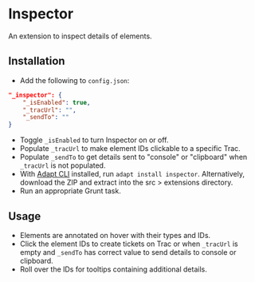 # Inspector

An extension to inspect details of elements.

## Installation

* Add the following to `config.json`:
```json
"_inspector": {
	"_isEnabled": true,
	"_tracUrl": "",
	"_sendTo": ""
}
```
* Toggle `_isEnabled` to turn Inspector on or off.
* Populate `_tracUrl` to make element IDs clickable to a specific Trac.
* Populate `_sendTo` to get details  sent to "console" or "clipboard" when `_tracUrl` is not populated.
* With [Adapt CLI](https://github.com/adaptlearning/adapt-cli) installed, run `adapt install inspector`. Alternatively, download the ZIP and extract into the src > extensions directory.
* Run an appropriate Grunt task.

## Usage

* Elements are annotated on hover with their types and IDs.
* Click the element IDs to create tickets on Trac or when `_tracUrl` is empty and `_sendTo` has correct value to send details to console or clipboard.
* Roll over the IDs for tooltips containing additional details.
